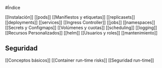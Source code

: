 #Índice

[[Instalación]]
[[pods]]
[[Manifiestos y etiquetas]]
[[replicasets]]
[[deployments]]
[[services]]
[[Ingress Controller]]
[[jobs]]
[[namespaces]]
[[Secrets y Configmaps]]
[[Volúmenes y cuotas]]
[[scheduling]]
[[logging]]
[[Recursos Personalizados]]
[[helm]]
[[Usuarios y roles]]
[[mantenimiento]]

## Seguridad
[[Conceptos básicos]]
[[Container run-time risks]]
[[Seguridad run-time]]
